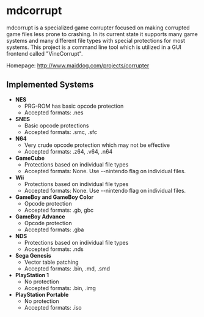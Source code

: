 mdcorrupt
=======

mdcorrupt is a specialized game corrupter focused on making corrupted game files less prone to crashing. In its current state it supports many game systems and many different file types with special protections for most systems. This project is a command line tool which is utilized in a GUI frontend called "VineCorrupt".

Homepage: http://www.maiddog.com/projects/corrupter

## Implemented Systems

* **NES**
  * PRG-ROM has basic opcode protection
  * Accepted formats: .nes
* **SNES**
  * Basic opcode protections
  * Accepted formats: .smc, .sfc
* **N64**
  * Very crude opcode protection which may not be effective
  * Accepted formats: .z64, .v64, .n64
* **GameCube**
  * Protections based on individual file types
  * Accepted formats: None. Use --nintendo flag on individual files.
* **Wii**
  * Protections based on individual file types
  * Accepted formats: None. Use --nintendo flag on individual files.
* **GameBoy and GameBoy Color**
  * Opcode protection
  * Accepted formats: .gb, gbc
* **GameBoy Advance**
  * Opcode protection
  * Accepted formats: .gba
* **NDS**
  * Protections based on individual file types
  * Accepted formats: .nds
* **Sega Genesis**
  * Vector table patching
  * Accepted formats: .bin, .md, .smd
* **PlayStation 1**
  * No protection
  * Accepted formats: .bin, .img
* **PlayStation Portable**
  * No protection
  * Accepted formats: .iso
